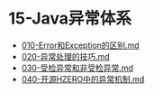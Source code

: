 # 15-Java异常体系

- [010-Error和Exception的区别.md](010-Error和Exception的区别.md) 
- [020-异常处理的技巧.md](020-异常处理的技巧.md) 
- [030-受检异常和非受检异常.md](030-受检异常和非受检异常.md) 
- [040-开源HZERO中的异常机制.md](040-开源HZERO中的异常机制.md) 

